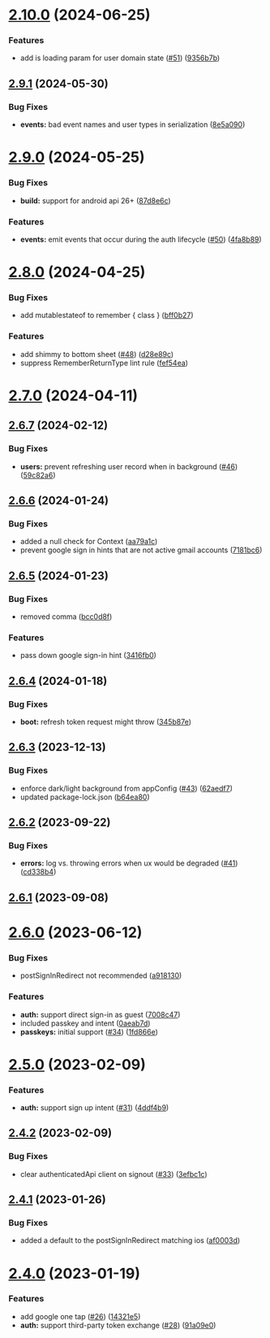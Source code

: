 

# [2.10.0](https://github.com/rownd/android/compare/2.9.1...2.10.0) (2024-06-25)


### Features

* add is loading param for user domain state ([#51](https://github.com/rownd/android/issues/51)) ([9356b7b](https://github.com/rownd/android/commit/9356b7b64c6d462ec96f7f72bd75018edbfb2d15))

## [2.9.1](https://github.com/rownd/android/compare/2.9.0...2.9.1) (2024-05-30)


### Bug Fixes

* **events:** bad event names and user types in serialization ([8e5a090](https://github.com/rownd/android/commit/8e5a090c1a9634cd8ee4c04960f1dc413b7b071b))

# [2.9.0](https://github.com/rownd/android/compare/2.8.0...2.9.0) (2024-05-25)


### Bug Fixes

* **build:** support for android api 26+ ([87d8e6c](https://github.com/rownd/android/commit/87d8e6c176528cca2ff6b519050b7abcd7cc85e0))


### Features

* **events:** emit events that occur during the auth lifecycle ([#50](https://github.com/rownd/android/issues/50)) ([4fa8b89](https://github.com/rownd/android/commit/4fa8b89ebfb8347a75345c41d8d61863f12ce209))

# [2.8.0](https://github.com/rownd/android/compare/2.7.0...2.8.0) (2024-04-25)


### Bug Fixes

* add mutablestateof to remember { class } ([bff0b27](https://github.com/rownd/android/commit/bff0b27415042236f9df4567e4d2244969e1f6a9))


### Features

* add shimmy to bottom sheet ([#48](https://github.com/rownd/android/issues/48)) ([d28e89c](https://github.com/rownd/android/commit/d28e89c7c7910b0ce83e0280d648ae97d546d434))
* suppress RememberReturnType lint rule ([fef54ea](https://github.com/rownd/android/commit/fef54ea71197125a86096cf30504cd0276ee7c84))

# [2.7.0](https://github.com/rownd/android/compare/2.6.7...2.7.0) (2024-04-11)

## [2.6.7](https://github.com/rownd/android/compare/2.6.6...2.6.7) (2024-02-12)


### Bug Fixes

* **users:** prevent refreshing user record when in background ([#46](https://github.com/rownd/android/issues/46)) ([59c82a6](https://github.com/rownd/android/commit/59c82a6ae0d0245723c5c7d472edb5f6b9c2480a))

## [2.6.6](https://github.com/rownd/android/compare/2.6.5...2.6.6) (2024-01-24)


### Bug Fixes

* added a null check for Context ([aa79a1c](https://github.com/rownd/android/commit/aa79a1c2700c12f2a2a72cb06d04e814e8e90e21))
* prevent google sign in hints that are not active gmail accounts ([7181bc6](https://github.com/rownd/android/commit/7181bc60bae93c7bd3738a91b74a143289df7e6c))

## [2.6.5](https://github.com/rownd/android/compare/2.6.4...2.6.5) (2024-01-23)


### Bug Fixes

* removed comma ([bcc0d8f](https://github.com/rownd/android/commit/bcc0d8f3d5f4edb802b4171fc63e3be27ca17af1))


### Features

* pass down google sign-in hint ([3416fb0](https://github.com/rownd/android/commit/3416fb014d0bdd75ee0bca07e731c082ffdcbf73))

## [2.6.4](https://github.com/rownd/android/compare/2.6.3...2.6.4) (2024-01-18)


### Bug Fixes

* **boot:** refresh token request might throw ([345b87e](https://github.com/rownd/android/commit/345b87ec0969c1b1856a3efd9b5528a2e7ffdf7d))

## [2.6.3](https://github.com/rownd/android/compare/2.6.2...2.6.3) (2023-12-13)


### Bug Fixes

* enforce dark/light background from appConfig ([#43](https://github.com/rownd/android/issues/43)) ([62aedf7](https://github.com/rownd/android/commit/62aedf759b046ca419ed3d999a872bd4ae76d41b))
* updated package-lock.json ([b64ea80](https://github.com/rownd/android/commit/b64ea8005271ddaa297355d80d91eef80b5ab930))

## [2.6.2](https://github.com/rownd/android/compare/2.6.1...2.6.2) (2023-09-22)


### Bug Fixes

* **errors:** log vs. throwing errors when ux would be degraded ([#41](https://github.com/rownd/android/issues/41)) ([cd338b4](https://github.com/rownd/android/commit/cd338b47ad1dc413b9383c78b86cb932b8415c16))

## [2.6.1](https://github.com/rownd/android/compare/2.6.0...2.6.1) (2023-09-08)

# [2.6.0](https://github.com/rownd/android/compare/2.5.0...2.6.0) (2023-06-12)


### Bug Fixes

* postSignInRedirect not recommended ([a918130](https://github.com/rownd/android/commit/a918130f51aa09dd632071eef0aa7e62bf47e621))


### Features

* **auth:** support direct sign-in as guest ([7008c47](https://github.com/rownd/android/commit/7008c470fd159816ed065b0b15340dcccb6ed3f7))
* included passkey and intent ([0aeab7d](https://github.com/rownd/android/commit/0aeab7d68e4f0c515881f3a91dae0e5f6e950185))
* **passkeys:** initial support ([#34](https://github.com/rownd/android/issues/34)) ([1fd866e](https://github.com/rownd/android/commit/1fd866e067582c270a8f658c5b656b0758a13708))

# [2.5.0](https://github.com/rownd/android/compare/2.4.2...2.5.0) (2023-02-09)


### Features

* **auth:** support sign up intent ([#31](https://github.com/rownd/android/issues/31)) ([4ddf4b9](https://github.com/rownd/android/commit/4ddf4b9a482bd53a96902dac259b7b2c60e7a522))

## [2.4.2](https://github.com/rownd/android/compare/2.4.1...2.4.2) (2023-02-09)


### Bug Fixes

* clear authenticatedApi client on signout ([#33](https://github.com/rownd/android/issues/33)) ([3efbc1c](https://github.com/rownd/android/commit/3efbc1c6a718cb43e89d419ab47599f23fdb823e))

## [2.4.1](https://github.com/rownd/android/compare/2.4.0...2.4.1) (2023-01-26)


### Bug Fixes

* added a default to the postSignInRedirect matching ios ([af0003d](https://github.com/rownd/android/commit/af0003de29f13c12bd4447ce7bf767fcd9bbf942))

# [2.4.0](https://github.com/rownd/android/compare/2.3.2...2.4.0) (2023-01-19)


### Features

* add google one tap ([#26](https://github.com/rownd/android/issues/26)) ([14321e5](https://github.com/rownd/android/commit/14321e597c59fe20041546396ebdbddf85ebfabe))
* **auth:** support third-party token exchange ([#28](https://github.com/rownd/android/issues/28)) ([91a09e0](https://github.com/rownd/android/commit/91a09e01fb21eff43e043995a005db2587f980df))